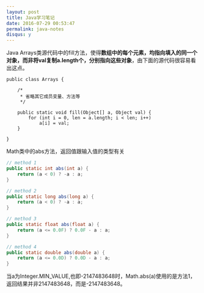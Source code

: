 ```yaml
---
layout: post
title: Java学习笔记
date: 2016-07-29 00:53:47
permalink: java-notes
disqus: y
---
```




Java Arrays类源代码中的fill方法，使得**数组中的每个元素，均指向填入的同一个对象，而非将val复制a.length个，分别指向这些对象**，由下面的源代码很容易看出这点。

```
public class Arrays {

    /*
     * 省略其它成员变量、方法等
     */

    public static void fill(Object[] a, Object val) {
        for (int i = 0, len = a.length; i < len; i++)
            a[i] = val;
    }

}
```

Math类中的abs方法，返回值跟输入值的类型有关

```java
// method 1
public static int abs(int a) {
    return (a < 0) ? -a : a;
}

// method 2
public static long abs(long a) {
    return (a < 0) ? -a : a;
}

// method 3
public static float abs(float a) {
    return (a <= 0.0F) ? 0.0F - a : a;
}

// method 4
public static double abs(double a) {
    return (a <= 0.0D) ? 0.0D - a : a;
}
```

当a为Integer.MIN_VALUE,也即-2147483648时，Math.abs(a)使用的是方法1，返回结果并非2147483648，而是-2147483648。
